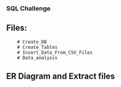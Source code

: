 ### SQL Challenge
## Files:
        # Create_DB
        # Create_Tables
        # Insert_Data_From_CSV_Files
        # Data_analysis
## ER Diagram and Extract files
